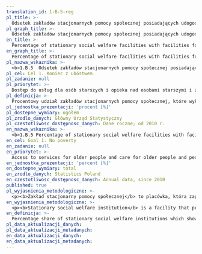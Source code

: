 ```yaml
---
translation_id: 1-B-5-reg
pl_title: >-
  Odsetek zakładów stacjonarnych pomocy społecznej posiadających udogodnienia dla osób niepełnosprawnych
pl_graph_title: >-
  Odsetek zakładów stacjonarnych pomocy społecznej posiadających udogodnienia dla osób niepełnosprawnych
en_title: >-
  Percentage of stationary social welfare facilities with facilities for persons with disabilities
en_graph_title: >-
  Percentage of stationary social welfare facilities with facilities for persons with disabilities
pl_nazwa_wskaznika: >-
  <b>1.B.5  Odsetek zakładów stacjonarnych pomocy społecznej posiadających udogodnienia dla osób niepełnosprawnych</b>
pl_cel: Cel 1. Koniec z ubóstwem
pl_zadanie: null
pl_priorytet: >-
  Dostęp do usług dla osób starszych i opieka nad osobami starszymi i z niepełnosprawnościami
pl_definicja: >-
  Procentowy udział zakładów stacjonarnych pomocy społecznej, które wykazały przynajmniej jeden rodzaj przystosowania dla osób niepełnosprawnych w ogólnej liczbie zakładów stacjonarnych pomocy społecznej.
pl_jednostka_prezentacji: 'procent [%]'
pl_dostepne_wymiary: ogółem
pl_zrodlo_danych: Główny Urząd Statystyczny
pl_czestotliwosc_dostępnosc_danych: Dane roczne; od 2010 r.
en_nazwa_wskaznika: >-
  <b>1.B.5 Percentage of stationary social welfare facilities with facilities for persons with disabilities</b>
en_cel: Goal 1. No poverty
en_zadanie: null
en_priorytet: >-
  Access to services for older people and care for older people and people with disabilities
en_jednostka_prezentacji: 'percent [%]'
en_dostepne_wymiary: total
en_zrodlo_danych: Statistics Poland
en_czestotliwosc_dostępnosc_danych: Annual data, since 2010
published: true
pl_wyjasnienia_metodologiczne: >-
  <p><b>Zakład stacjonarny pomocy społecznej</b> to placówka, która zapewnia całodobową opiekę osobom tego wymagającym, z powodu wieku, choroby lub niepełnosprawności.</p><p>Do zakładów stacjonarnych pomocy społecznej zalicza się następujące typy placówek:<br />- domy pomocy społecznej,<br />- rodzinne dom pomocy,<br />- placówki zapewniające całodobową opiekę osobom niepełnosprawnym, przewlekle chorym lub osobom w podeszłym wieku w ramach działalności gospodarczej lub statutowej,<br />- środowiskowe domy samopomocy lub inne ośrodki wsparcia dla osób z zaburzeniami psychicznymi,<br />- domy dla matek z małoletnimi dziećmi i kobiet w ciąży,<br />- noclegownie,<br />- schroniska dla bezdomnych.</p>
en_wyjasnienia_metodologiczne: >-
  <p><b>Stationary social welfare institution</b> is a facility that provides 24-hour care to people who require it due to age, illness or disability.</p><p>Stationary social welfare institutions include the following types of facilities:<br />- nursing homes,<br />- family nursing home,<br />- facilities providing round-the-clock care to the disabled, chronically ill or elderly as part of business or statutory activity,<br />- community self-help houses or other support centres for people with mental disorders,<br />- homes for mothers with minor children and pregnant women,<br />- night shelters,<br />- shelters for the homeless.</p>
en_definicja: >-
  Percentage share of stationary social welfare institutions which showed at least one type of adaptation for the disabled in the total number of stationary social welfare institutions.
pl_data_aktualizacji_danych:
pl_data_aktualizacji_metadanych:
en_data_aktualizacji_danych:
en_data_aktualizacji_metadanych:
---
```

